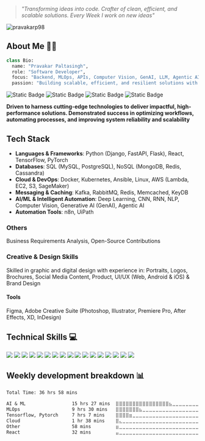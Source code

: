 > *"Transforming ideas into code. Crafter of clean, efficient, and scalable solutions. Every Week I work on new ideas"*

![pravakarp98](https://komarev.com/ghpvc/?username=pravakarp98&label=Profile%20views&color=0e75b6&style=flat)  

## About Me 👨‍💻
```python
class Bio:
  name: "Pravakar Paltasingh",
  role: "Software Developer",
  focus: "Backend, MLOps, APIs, Computer Vision, GenAI, LLM, Agentic AI, and NLP"
  passion: "Building scalable, efficient, and resilient solutions with a strong focus on customer-centric applications and robust test automation"
```
![Static Badge](https://img.shields.io/badge/Problem_Solver-green?style=flat&logoColor=white) ![Static Badge](https://img.shields.io/badge/Explorer-blue?style=flat&logoColor=white) ![Static Badge](https://img.shields.io/badge/Contributor-brown?style=flat&logoColor=white) ![Static Badge](https://img.shields.io/badge/Open_Sourcerer-magenta?style=flat&logoColor=white)

**Driven to harness cutting-edge technologies to deliver impactful, high-performance solutions. Demonstrated success in optimizing workflows, automating processes, and improving system reliability and scalability**

## Tech Stack
- **Languages & Frameworks**: Python (Django, FastAPI, Flask), React, TensorFlow, PyTorch
- **Databases**: SQL (MySQL, PostgreSQL), NoSQL (MongoDB, Redis, Cassandra)
- **Cloud & DevOps**: Docker, Kubernetes, Ansible, Linux, AWS (Lambda, EC2, S3, SageMaker)
- **Messaging & Caching**: Kafka, RabbitMQ, Redis, Memcached, KeyDB
- **AI/ML & Intelligent Automation**: Deep Learning, CNN, RNN, NLP, Computer Vision, Generative AI (GenAI), Agentic AI
- **Automation Tools**: n8n, UiPath

### Others
Business Requirements Analysis, Open-Source Contributions

### Creative & Design Skills
Skilled in graphic and digital design with experience in:
Portraits, Logos, Brochures, Social Media Content, Product, UI/UX (Web, Android & iOS) & Brand Design

#### Tools
Figma, Adobe Creative Suite (Photoshop, Illustrator, Premiere Pro, After Effects, XD, InDesign)

## Technical Skills 💻
![](https://img.shields.io/badge/python-blue?style=for-the-badge&logo=python&logoColor=white) ![](https://img.shields.io/badge/fastapi-darkcyan?style=for-the-badge&logo=fastapi&logoColor=white) ![](https://img.shields.io/badge/django-darkgreen?style=for-the-badge&logo=django&logoColor=white) ![](https://img.shields.io/badge/flask-grey?style=for-the-badge&logo=flask&logoColor=white) ![](https://img.shields.io/badge/react-sky_blue?style=for-the-badge&logo=react&logoColor=white)
 ![](https://img.shields.io/badge/rabbitmq-orange?style=for-the-badge&logo=rabbitmq&logoColor=white) ![](https://img.shields.io/badge/redis-red?style=for-the-badge&logo=redis&logoColor=white) ![](https://img.shields.io/badge/mongodb-darkgreen?style=for-the-badge&logo=mongodb&logoColor=white) ![](https://img.shields.io/badge/postgresql-blue?style=for-the-badge&logo=postgresql&logoColor=white) ![](https://img.shields.io/badge/elasticsearch-blue?style=for-the-badge&logo=elasticsearch&logoColor=white) ![](https://img.shields.io/badge/sentry-deeppink?style=for-the-badge&logo=sentry&logoColor=white) ![](https://img.shields.io/badge/kibana-skyblue?style=for-the-badge&logo=kibana&logoColor=white) ![](https://img.shields.io/badge/docker-blue?style=for-the-badge&logo=docker&logoColor=white) ![](https://img.shields.io/badge/kubernetes-blue?style=for-the-badge&logo=kubernetes&logoColor=white) ![](https://img.shields.io/badge/linux-yellow?style=for-the-badge&logo=linux&logoColor=white) ![](https://img.shields.io/badge/github-grey?style=for-the-badge&logo=github&logoColor=white) ![](https://img.shields.io/badge/postman-orange?style=for-the-badge&logo=postman&logoColor=white)

## Weekly development breakdown 📊

<!--START_SECTION:waka-->

```txt
Total Time: 36 hrs 58 mins

AI & ML                 15 hrs 27 mins  ⣿⣿⣿⣿⣿⣿⣿⣿⣿⣿⣿⣿⣿⣿⣿⣿⣦⣀⣀⣀⣀⣀⣀⣀⣀   45.44 %
MLOps                   9 hrs 30 mins   ⣿⣿⣿⣿⣿⣿⣿⣦⣀⣀⣀⣀⣀⣀⣀⣀⣀⣀⣀⣀⣀⣀⣀⣀⣀   20.30 %
Tensorflow, Pytorch     7 hrs 7 mins    ⣿⣿⣿⣿⣶⣀⣀⣀⣀⣀⣀⣀⣀⣀⣀⣀⣀⣀⣀⣀⣀⣀⣀⣀⣀   18.79 %
Cloud                   1 hr 38 mins    ⣿⣄⣀⣀⣀⣀⣀⣀⣀⣀⣀⣀⣀⣀⣀⣀⣀⣀⣀⣀⣀⣀⣀⣀⣀   04.34 %
Other                   58 mins         ⣶⣀⣀⣀⣀⣀⣀⣀⣀⣀⣀⣀⣀⣀⣀⣀⣀⣀⣀⣀⣀⣀⣀⣀⣀   02.57 %
React                   32 mins         ⣤⣀⣀⣀⣀⣀⣀⣀⣀⣀⣀⣀⣀⣀⣀⣀⣀⣀⣀⣀⣀⣀⣀⣀⣀   01.43 %
```

<!--END_SECTION:waka-->
